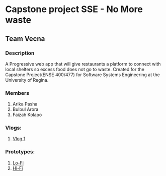 # Capstone project SSE - No More waste
## Team Vecna
### Description
A Progressive web app that will give restaurants a platform to connect with local shelters so excess food does not go to waste.
Created for the Capstone Project(ENSE 400/477) for Software Systems Engineering at the University of Regina.

### Members
1. Arika Pasha
2. Bulbul Arora
3. Faizah Kolapo

### Vlogs:
1. [Vlog 1](https://www.youtube.com/watch?v=Uno1oIQs6zY)

### Prototypes:
1. [Lo-Fi](https://github.com/bulbularora/No-More-waste/tree/main/Prototypes/Lo-Fi%20Prototypes)
2. [Hi-Fi](https://github.com/bulbularora/No-More-waste/tree/main/Prototypes/Hi-Fi%20Prototypes)




